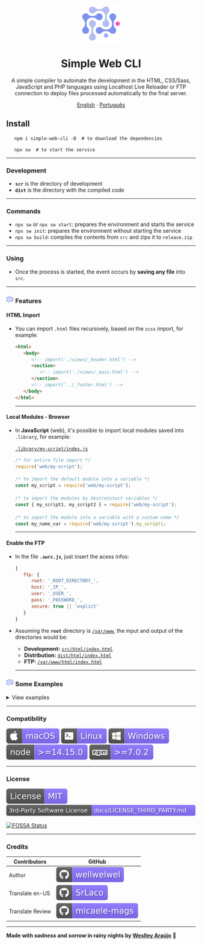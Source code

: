 <p align="center">
 <img width="100px" src="/.github/assets/readme/logo.svg" align="center" alt="simple-web-cli" />
 <h1 align="center">Simple Web CLI</h1>
 <p align="center">A simple compiler to automate the development in the HTML, CSS/Sass, JavaScript and PHP languages using Localhost Live Reloader or FTP connection to deploy files processed automatically to the final server.</p>
</p>

<p align="center">
   <a href="/README.md">English</a>
   ·
   <a href="/README_pt-BR.md">Português</a>
</p>

## Install

```shell
   npm i simple-web-cli -D  # to download the dependencies
```

```shell
   npx sw  # to start the service
```

<hr />

### Development

-  **`scr`** is the directory of development
-  **`dist`** is the directory with the compiled code
<hr />

### Commands

-  `npx sw` or `npx sw start`: prepares the environment and starts the service
-  `npx sw init`: prepares the environment without starting the service
-  `npx sw build`: compiles the contents from `src` and zips it to `release.zip`
<hr />

### Using

-  Once the process is started, the event occurs by **saving any file** into `src`.
<hr />

### <img src="/.github/assets/readme/logo.svg" width="20" /> Features

#### HTML Import

-  You can import `.html` files recursively, based on the `scss` import, for example:
   ```html
   <html>
      <body>
         <!-- import('./views/_header.html') -->
         <section>
            <!-- import('./views/_main.html') -->
         </section>
         <!-- import('../_footer.html') -->
      </body>
   </html>
   ```
   <hr />

#### Local Modules - Browser

-  In **JavaScript** (web), it's possible to import local modules saved into `.library`, for example:

   <ins>`.library/my-script/index.js`</ins>

   ```javascript
   /* for entire file import */
   require('web/my-script');

   /* to import the default module into a variable */
   const my_script = require('web/my-script');

   /* to import the modules by destronstuct variables */
   const { my_script1, my_script2 } = require('web/my-script');

   /* to import the module into a variable with a custom name */
   const my_name_var = require('web/my-script').my_script1;
   ```

   <hr />

#### Enable the FTP

-  In the file **`.swrc.js`**, just insert the acess infos:

   ```javascript
   {
      ftp: {
         root: '_ROOT_DIRECTORY_',
         host: '_IP_',
         user: '_USER_',
         pass: '_PASSWORD_',
         secure: true || 'explict'
      }
   }
   ```

-  Assuming the **`root`** directory is <ins>`/var/www`</ins>, the input and output of the directories would be:

   -  **Development:** <ins>`src/html/index.html`</ins>
   -  **Distribution:** <ins>`dist/html/index.html`</ins>
   -  **FTP:** <ins>`/var/www/html/index.html`</ins>
   <hr />

### <img src="/.github/assets/readme/logo.svg" width="20" /> Some Examples

<details>
<summary>View examples</summary>

#### HTML

`INPUT`

```html
<div>
   <h1>Title</h1>
   <p>Paragraph</p>
</div>
```

`OUTPUT`

```html
<div>
   <h1>Title</h1>
   <p>Paragraph</p>
</div>
```

<hr />

#### CSS | Sass

`INPUT`

```css
div {
   display: flex;
}
```

`OUTPUT`

```css
div {
   display: -webkit-box;
   display: -webkit-flex;
   display: -moz-box;
   display: -ms-flexbox;
   display: flex;
}
```

<hr />

#### JavaScript

`INPUT`

```javascript
(() => {
   require('web/selector');

   const element = s('body');
   const inElement = sEl(element, 'div');
   const elements = sAll('.class');
   const elementsInElement = sElAll(element, '.class');
})();
```

`OUTPUT`

```javascript
'use strict';
!(function () {
   var e,
      c,
      l,
      r,
      t = ((e = 'body'), document.querySelector(e));
   (c = 'div'), t.querySelector(c), (l = '.class'), document.querySelectorAll(l), (r = '.class'), t.querySelectorAll(r);
})();
```

<hr />

#### PHP | PHTML

`INPUT`

```php
<?
   $var = 'text'
?>

<div>
   <?=$var?>
</div>
```

`OUTPUT`

```php
  <?php $var='text'?><div><?=$var?></div>
```

<hr />

#### Apache (.htaccess, php.ini)

`INPUT`

```apache
# comment
<Directory /var/www/>
   # another comment
   Options Indexes FollowSymLinks MultiViews
</Directory>
```

`OUTPUT`

```apache
<Directory /var/www/>
Options Indexes FollowSymLinks MultiViews
</Directory>
```

<hr />

#### Strings Replacement

-  You can create an easy to read code and on compiling, replace the specified strings, for example:

<ins>`.swrc.js`</ins>

```javascript
{
   strings: {
      '*token*': {
         start: '0cfcda42c340dad5616e0b7449a5634b',
         build: '0cfcda42c340dad5616e0b7449a5634b'
      },
      '*site-name*': {
         start: 'dev.weslley.io',
         build: 'weslley.io'
      }
   }
}
```

`INPUT`

```php
<?
   $_POST['*token*'];
   $site = '*site-name*';
```

`OUTPUT DEV (npx sw)`

```php
<?php $_POST['0cfcda42c340dad5616e0b7449a5634b'];$site='dev.weslley.io';
```

`OUTPUT BUILD (npx sw build)`

```php
<?php $_POST['0cfcda42c340dad5616e0b7449a5634b'];$site='weslley.io';
```

-  Works for any language that is enabled in `.swrc.js`
<hr />

#### Miscellaneous Files

-  Only uploads the original file to the output directories
</details>
<hr />

### Compatibility

![macOS](/.github/assets/readme/macos.svg)
![Linux](/.github/assets/readme/linux.svg)
![Windows](/.github/assets/readme/windows.svg)
![node](/.github/assets/readme/node.svg)
![npm](/.github/assets/readme/npm.svg)

<hr />

### License

[![License](/.github/assets/readme/license.svg)](/LICENSE)
[![3rd-Party Software License](/.github/assets/readme/3rd-license.svg)](/docs/LICENSE_THIRD_PARTY.md)

[![FOSSA Status](https://app.fossa.com/api/projects/git%2Bgithub.com%2Fwellwelwel%2Fsimple-web.svg?type=small)](https://app.fossa.com/projects/git%2Bgithub.com%2Fwellwelwel%2Fsimple-web?ref=badge_small)

<hr />

### Credits

| Contributors     | GitHub                                                                                          |
| ---------------- | ----------------------------------------------------------------------------------------------- |
| Author           | [![wellwelwel](/.github/assets/readme/author.svg)](https://github.com/wellwelwel)               |
| Translate en-US  | [![SrLaco](/.github/assets/readme/translate.svg)](https://github.com/SrLaco)                    |
| Translate Review | [![micaele-mags](/.github/assets/readme/translate-review.svg)](https://github.com/micaele-mags) |

<hr />

<p>

**Made with _sadness_ and _sorrow_ in rainy nights by [Weslley Araújo](https://github.com/wellwelwel)** 🥺

</p>
